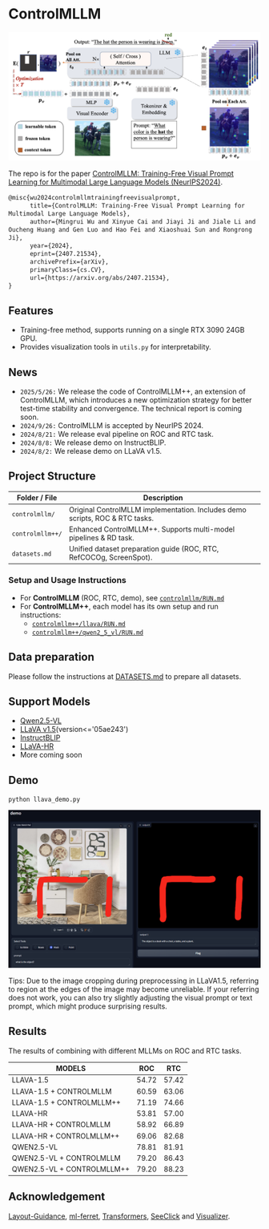# ControlMLLM

<div align="center">
    <img src="assets/method.png" alt="method" width="550"/>
</div>

The repo is for the paper [ControlMLLM: Training-Free Visual Prompt Learning for Multimodal Large Language Models (NeurIPS2024)](https://arxiv.org/abs/2407.21534).

```
@misc{wu2024controlmllmtrainingfreevisualprompt,
      title={ControlMLLM: Training-Free Visual Prompt Learning for Multimodal Large Language Models}, 
      author={Mingrui Wu and Xinyue Cai and Jiayi Ji and Jiale Li and Oucheng Huang and Gen Luo and Hao Fei and Xiaoshuai Sun and Rongrong Ji},
      year={2024},
      eprint={2407.21534},
      archivePrefix={arXiv},
      primaryClass={cs.CV},
      url={https://arxiv.org/abs/2407.21534}, 
}
```
## Features
 - Training-free method, supports running on a single RTX 3090 24GB GPU.
 - Provides visualization tools in ```utils.py``` for interpretability.

## News
 - ```2025/5/26:``` We release the code of ControlMLLM++, an extension of ControlMLLM, which introduces a new optimization strategy for better test-time stability and convergence. The technical report is coming soon.
 - ```2024/9/26:``` ControlMLLM is accepted by NeurIPS 2024.
 - ```2024/8/21:``` We release eval pipeline on ROC and RTC task. 
 - ```2024/8/8:``` We release demo on InstructBLIP.
 - ```2024/8/2:``` We release demo on LLaVA v1.5.

## Project Structure

| Folder / File         | Description                                                                 |
|-----------------------|-----------------------------------------------------------------------------|
| `controlmllm/`         | Original ControlMLLM implementation. Includes demo scripts, ROC & RTC tasks. |
| `controlmllm++/`       | Enhanced ControlMLLM++. Supports multi-model pipelines & RD task.            |
| `datasets.md`          | Unified dataset preparation guide (ROC, RTC, RefCOCOg, ScreenSpot).         |

### Setup and Usage Instructions

- For **ControlMLLM** (ROC, RTC, demo), see [`controlmllm/RUN.md`](controlmllm/RUN.md)
- For **ControlMLLM++**, each model has its own setup and run instructions:
  - [`controlmllm++/llava/RUN.md`](controlmllm++/llava/RUN.md)
  - [`controlmllm++/qwen2_5_vl/RUN.md`](controlmllm++/qwen2_5_vl/RUN.md)

## Data preparation
Please follow the instructions at [DATASETS.md](DATASETS.md) to prepare all datasets.


## Support Models

 - [Qwen2.5-VL](https://huggingface.co/Qwen/Qwen2.5-VL-7B-Instruct)
 - [LLaVA v1.5](https://huggingface.co/llava-hf/llava-1.5-7b-hf)(version<='05ae243')
 - [InstructBLIP](https://huggingface.co/Salesforce/instructblip-vicuna-7b)
 - [LLaVA-HR](https://github.com/luogen1996/LLaVA-HR)
 - More coming soon
   
## Demo
```
python llava_demo.py
```
![demo](assets/demo.png)

Tips: Due to the image cropping during preprocessing in LLaVA1.5, referring to region at the edges of the image may become unreliable. If your referring does not work, you can also try slightly adjusting the visual prompt or text prompt, which might produce surprising results.

## Results
The results of combining with different MLLMs on ROC and RTC tasks.

| MODELS                     | ROC    | RTC    |
|----------------------------|--------|--------|
| LLAVA-1.5                  | 54.72  | 57.42  |
| LLAVA-1.5 + CONTROLMLLM    | 60.59  | 63.06  |
| LLAVA-1.5 + CONTROLMLLM++  | 71.19  | 74.66  |
| LLAVA-HR                   | 53.81  | 57.00  |
| LLAVA-HR + CONTROLMLLM     | 58.92  | 66.89  |
| LLAVA-HR + CONTROLMLLM++   | 69.06  | 82.68  |
| QWEN2.5-VL                 | 78.81  | 81.91  |
| QWEN2.5-VL + CONTROLMLLM   | 79.20  | 86.43  |
| QWEN2.5-VL + CONTROLMLLM++ | 79.20  | 88.23  |

## Acknowledgement

[Layout-Guidance](https://github.com/silent-chen/layout-guidance), [ml-ferret](https://github.com/apple/ml-ferret), [Transformers](https://github.com/huggingface/transformers), [SeeClick](https://github.com/njucckevin/SeeClick) and [Visualizer](https://github.com/luo3300612/Visualizer).
